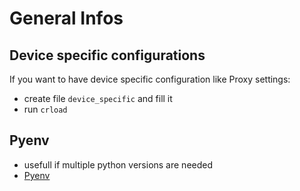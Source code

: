 # General Infos

## Device specific configurations
If you want to have device specific configuration like Proxy settings:
- create file `device_specific` and fill it
- run `crload`


## Pyenv
- usefull if multiple python versions are needed
- [Pyenv](https://github.com/pyenv/pyenv)

